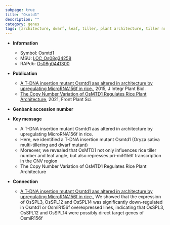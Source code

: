 ```yaml
---
subpage: true
title: "Osmtd1"
description: ""
category: genes
tags: [architecture, dwarf, leaf, tiller, plant architecture, tiller number, leaf angle]
---
```


* **Information**  
    + Symbol: Osmtd1  
    + MSU: [LOC_Os08g34258](http://rice.plantbiology.msu.edu/cgi-bin/ORF_infopage.cgi?orf=LOC_Os08g34258)  
    + RAPdb: [Os08g0441300](http://rapdb.dna.affrc.go.jp/viewer/gbrowse_details/irgsp1?name=Os08g0441300)  

* **Publication**  
    + [A T-DNA insertion mutant Osmtd1 aas altered in architecture by upregulating MicroRNA156f in rice.](http://www.ncbi.nlm.nih.gov/pubmed?term=A+T-DNA+insertion+mutant+Osmtd1+aas+altered+in+architecture+by+upregulating+MicroRNA156f+in+rice.%5BTitle%5D), 2015, J Integr Plant Biol.
    + [The Copy Number Variation of OsMTD1 Regulates Rice Plant Architecture](http://www.ncbi.nlm.nih.gov/pubmed?term=The+Copy+Number+Variation+of+OsMTD1+Regulates+Rice+Plant+Architecture%5BTitle%5D), 2021, Front Plant Sci.

* **Genbank accession number**  

* **Key message**  
    + A T-DNA insertion mutant Osmtd1 aas altered in architecture by upregulating MicroRNA156f in rice.
    + Here, we identified a T-DNA insertion mutant Osmtd1 (Oryza sativa multi-tillering and dwarf mutant)
    + Moreover, we revealed that OsMTD1 not only influences rice tiller number and leaf angle, but also represses pri-miR156f transcription in the CNV region
    + The Copy Number Variation of OsMTD1 Regulates Rice Plant Architecture

* **Connection**  
    + [A T-DNA insertion mutant Osmtd1 aas altered in architecture by upregulating MicroRNA156f in rice.](http://www.ncbi.nlm.nih.gov/pubmed?term=A+T-DNA+insertion+mutant+Osmtd1+aas+altered+in+architecture+by+upregulating+MicroRNA156f+in+rice.%5BTitle%5D), We showed that the expression of OsSPL3, OsSPL12 and OsSPL14 was significantly down-regulated in Osmtd1 or OsmiR156f overexpressed lines, indicating that OsSPL3, OsSPL12 and OsSPL14 were possibly direct target genes of OsmiR156f



